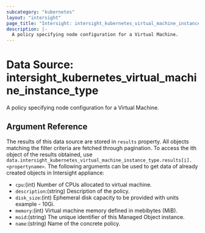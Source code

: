 ```yaml
---
subcategory: "kubernetes"
layout: "intersight"
page_title: "Intersight: intersight_kubernetes_virtual_machine_instance_type"
description: |-
  A policy specifying node configuration for a Virtual Machine.
---
```


# Data Source: intersight_kubernetes_virtual_machine_instance_type
A policy specifying node configuration for a Virtual Machine.
## Argument Reference
The results of this data source are stored in `results` property.
All objects matching the filter criteria are fetched through pagination.
To access the ith object of the results obtained, use `data.intersight_kubernetes_virtual_machine_instance_type.results[i].<propertyname>`.
The following arguments can be used to get data of already created objects in Intersight appliance:
* `cpu`:(int) Number of CPUs allocated to virtual machine. 
* `description`:(string) Description of the policy. 
* `disk_size`:(int) Ephemeral disk capacity to be provided with units example - 10Gi. 
* `memory`:(int) Virtual machine memory defined in mebibytes (MiB). 
* `moid`:(string) The unique identifier of this Managed Object instance. 
* `name`:(string) Name of the concrete policy. 
 